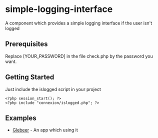 # simple-logging-interface
A component which provides a simple logging interface if the user isn't logged

## Prerequisites
Replace [YOUR_PASSWORD] in the file check.php by the password you want.

## Getting Started
Just include the islogged script in your project
```
<?php session_start(); ?>
<?php include "connexion/islogged.php"; ?>
```

## Examples
* [Glebeer](http://glebeer.glecun.fr/) - An app which using it